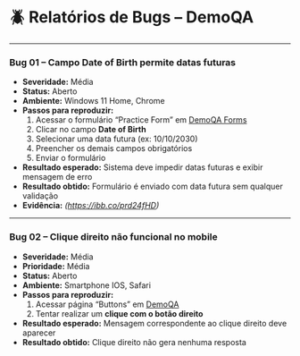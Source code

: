 # 🪲 Relatórios de Bugs – DemoQA

---

### Bug 01 – Campo Date of Birth permite datas futuras
- **Severidade:** Média  
- **Status:** Aberto  
- **Ambiente:** Windows 11 Home, Chrome  
- **Passos para reproduzir:**
  1. Acessar o formulário “Practice Form” em [DemoQA Forms](https://demoqa.com/automation-practice-form)  
  2. Clicar no campo **Date of Birth**  
  3. Selecionar uma data futura (ex: 10/10/2030)  
  4. Preencher os demais campos obrigatórios  
  5. Enviar o formulário  
- **Resultado esperado:** Sistema deve impedir datas futuras e exibir mensagem de erro  
- **Resultado obtido:** Formulário é enviado com data futura sem qualquer validação  
- **Evidência:** *(https://ibb.co/prd24fHD)*

---

### Bug 02 – Clique direito não funcional no mobile
- **Severidade:** Média  
- **Prioridade:** Média  
- **Status:** Aberto  
- **Ambiente:** Smartphone IOS, Safari  
- **Passos para reproduzir:**
  1. Acessar página “Buttons” em [DemoQA](https://demoqa.com/buttons)  
  2. Tentar realizar um **clique com o botão direito**  
- **Resultado esperado:** Mensagem correspondente ao clique direito deve aparecer  
- **Resultado obtido:** Clique direito não gera nenhuma resposta
